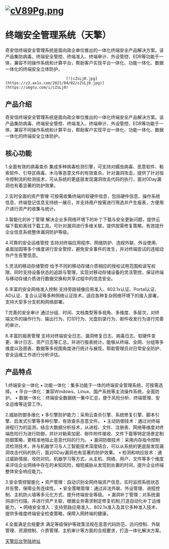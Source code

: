 # [![cV89Pg.png](https://z3.ax1x.com/2021/04/01/cV89Pg.png)](https://imgtu.com/i/cV89Pg)
# 终端安全管理系统（天擎）

奇安信终端安全管理系统是面向政企单位推出的一体化终端安全产品解决方案。该产品集防病毒、终端安全管控、终端准入、终端审计、外设管控、EDR等功能于一体，兼容不同操作系统和计算平台，帮助客户实现平台一体化、功能一体化、数据一体化的终端安全立体防护。
                               
                               
                               
                               [![cZsLj0.jpg](https://z3.ax1x.com/2021/04/02/cZsLj0.jpg)](https://imgtu.com/i/cZsLj0)

## 产品介绍

奇安信终端安全管理系统是面向政企单位推出的一体化终端安全产品解决方案。该产品集防病毒、终端安全管控、终端准入、终端审计、外设管控、EDR等功能于一体，兼容不同操作系统和计算平台，帮助客户实现平台一体化、功能一体化、数据一体化的终端安全立体防护。


## 核心功能

1.全面有效的病毒查杀
集成多种病毒检测引擎，可支持对蠕虫病毒、恶意软件、勒索软件、引导区病毒、木马等恶意文件的有效查杀。针对漏洞攻击，提供了针对指令控制流的检测技术，可从系统的更底层发现漏洞攻击代码的执行，面对0Day漏洞也有着显著的防护效果。

2.实时全面的资产管理
可按需收集终端的软硬件信息，包括硬件信息、操作系统信息、终端登记信息支持统一展示，并支持用户按需进行筛选并产生报表，方便用户进行资产的收集与统计。

3.智能化的补丁管理
解决企业多网络环境下的补丁下载与安全更新问题，提供云端下载和离线下载工具。可针对漏洞进行多维关联，提供按需修复策略，有效提升企业信息系统整体漏洞防护等级。

4.可靠的安全运维管控
支持对终端应用程序、网络防护、违规外联、外设使用、桌面加固等多个维度进行安全管控，避免安全事件的发生，并对终端尝试的违规动作产生告警信息。

5.灵活的移动存储管控
给予不同的移动存储介质相应的授权试用范围和读写权限，同时支持设备状态的追踪与管理，实现对移动存储设备的灵活管控，保证终端与移动存储介质进行数据交换和共享过程中的信息安全。

6.丰富的安全网络准入控制
支持旁路镜像应用准入、802.1x认证、Portal认证、AD认证、复合认证等多种网络认证技术，适应各种复杂网络环境下的接入部署，支持大型多分支机构网络部署。

7.完善的安全审计
通过分组、时间、文档类型等多视角、多维度、多层次，对终端文件的操作行为、输出行为、打印行为、光盘刻录行为、邮件收发行为进行完善的审计。

8.丰富的报表管理
支持对终端安全日志、漏洞修复日志、病毒日志、软硬件变更、审计日志、资产日志等汇总，并进行报表统计。能够从终端、全网、分组等多维度以及图表、数据等多视图角度进行统计与展现，帮助管理员对日常安全防护、安全运维工作进行分析评估。


## 产品特点

1.终端安全一体化
• 功能一体化：集多功能于一体的终端安全管理系统，可按需选择。
• 平台一体化：兼容Windows、Linux、国产系统等主流操作系统，全面防护。
• 数据一体化：终端安全数据统一集中汇总，便于风险分析、终端管理、安全运维等运营工作。

2.威胁防御多维化
• 多引擎防护能力：采用云查杀引擎、系统修复引擎、脚本引擎、启发式引擎等多种引擎，有效查杀恶意文件。
• 主动防御技术：通过对终端进程行为的监测，结合大数据分析技术，从进程、文件、注册表、网络等维度对终端危险行为进行防御，并针对勒索加密、邮件附件接收、文件下载等特定场景定制防御策略，更精准地阻止恶意代码的行为。
• 漏洞防御技术：采用内存指令控制流检测技术，并与机器学习与人工智能技术深度结合，可以从系统的更底层发现漏洞攻击代码的执行，面对0Day漏洞也有显著的防护效果。
• 检测和响应技术：通过威胁情报、攻防对抗、机器学习等方式，从主机、网络、用户、文件等多个维度来评估企业网络中存在的未知风险，缩短威胁从发现到处置的时间，提升企业终端整体安全响应能力。

3.安全管控智能化
• 资产管理：自动识别全网终端资产信息，实时监控系统状态并告警，保障业务连续性。
• 安全策略管理：通过非法外联、外设管理、进程控制、主机防火墙等多元化方式，提升终端安全等级。
• 漏洞补丁管理：对系统漏洞进行扫描，并进行资产关联，根据业务需求制定修复机制,打造自动化补丁运维能力。
• 网络安全准入：支持旁路应用准入、802.1x准入及其它多种准入技术，提供多维度终端安全检查策略，保障入网终端的健康。

4.全面满足合规要求
满足等级保护等政策法规在恶意代码防范、访问控制、外联管理、资源控制、介质管理、主机审计等方面的合规要求，打造一体化解决方案。


[天擎后台登陆地址](https://app.sinointl.com:10000/login.html)
